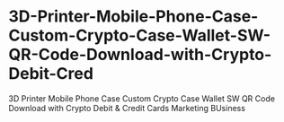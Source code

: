 # 3D-Printer-Mobile-Phone-Case-Custom-Crypto-Case-Wallet-SW-QR-Code-Download-with-Crypto-Debit-Cred
3D Printer Mobile Phone Case Custom Crypto Case Wallet SW QR Code Download  with Crypto Debit &amp; Credit Cards Marketing BUsiness 
